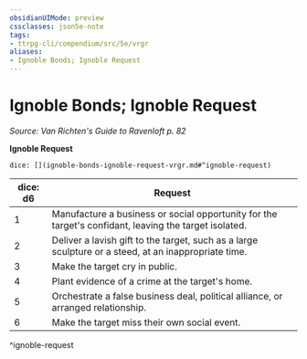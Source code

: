 ```yaml
---
obsidianUIMode: preview
cssclasses: json5e-note
tags:
- ttrpg-cli/compendium/src/5e/vrgr
aliases:
- Ignoble Bonds; Ignoble Request
---
```

# Ignoble Bonds; Ignoble Request
*Source: Van Richten's Guide to Ravenloft p. 82* 

**Ignoble Request**

`dice: [](ignoble-bonds-ignoble-request-vrgr.md#^ignoble-request)`

| dice: d6 | Request |
|----------|---------|
| 1 | Manufacture a business or social opportunity for the target's confidant, leaving the target isolated. |
| 2 | Deliver a lavish gift to the target, such as a large sculpture or a steed, at an inappropriate time. |
| 3 | Make the target cry in public. |
| 4 | Plant evidence of a crime at the target's home. |
| 5 | Orchestrate a false business deal, political alliance, or arranged relationship. |
| 6 | Make the target miss their own social event. |
^ignoble-request